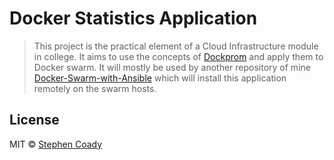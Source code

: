# Docker Statistics Application

> This project is the practical element of a Cloud Infrastructure module in college. It aims to use the concepts of [Dockprom][dockprom-url] and apply them to Docker swarm. It will mostly be used by another repository of mine [Docker-Swarm-with-Ansible][swarm-url] which will install this application remotely on the swarm hosts.

## License

MIT © [Stephen Coady]()


[dockprom-url]: https://github.com/stefanprodan/dockprom
[swarm-url]: https://github.com/StephenCoady/Docker-Swarm-With-Ansible
